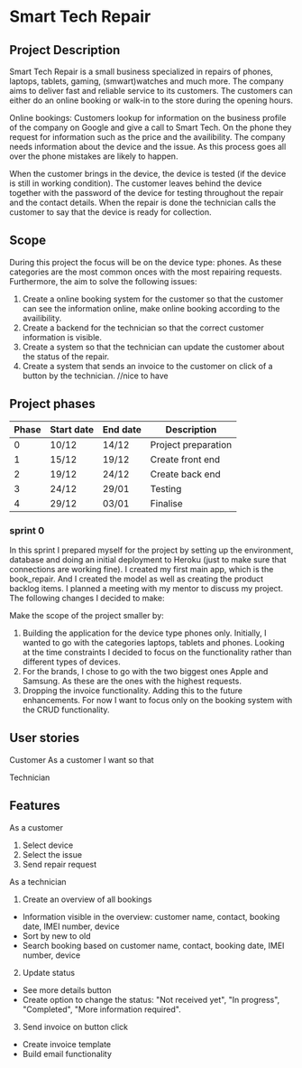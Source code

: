 # Smart Tech Repair

## Project Description

Smart Tech Repair is a small business specialized in repairs of phones, laptops, tablets, gaming, (smwart)watches and much more. The company aims to deliver fast and reliable service to its customers. The customers can either do an online booking or walk-in to the store during the opening hours. 

Online bookings: Customers lookup for information on the business profile of the company on Google and give a call to Smart Tech. On the phone they request for information such as the price and the availibility. The company needs information about the device and the issue. As this process goes all over the phone mistakes are likely to happen.

When the customer brings in the device, the device is tested (if the device is still in working condition). The customer leaves behind the device together with the password of the device for testing throughout the repair and the contact details. When the repair is done the technician calls the customer to say that the device is ready for collection.

## Scope
During this project the focus will be on the device type: phones. As these categories are the most common onces with the most repairing requests. Furthermore, the aim to solve the following issues:
1. Create a online booking system for the customer so that the customer can see the information online, make online booking according to the availibility.
2. Create a backend for the technician so that the correct customer information is visible.
3. Create a system so that the technician can update the customer about the status of the repair.
4. Create a system that sends an invoice to the customer on click of a button by the technician. //nice to have

## Project phases
|Phase|Start date|End date|Description|
|-----|----------|--------|-----------|
|0|10/12|14/12|Project preparation|
|1|15/12|19/12|Create front end|
|2|19/12|24/12|Create back end|
|3|24/12|29/01|Testing|
|4|29/12|03/01|Finalise|



### sprint 0
In this sprint I prepared myself for the project by setting up the environment, database and doing an initial deployment to Heroku (just to make sure that connections are working fine). I created my first main app, which is the book_repair. And I created the model as well as creating the product backlog items. I planned a meeting with my mentor to discuss my project. The following changes I decided to make:

Make the scope of the project smaller by:
1. Building the application for the device type phones only. Initially, I wanted to go with the categories laptops, tablets and phones. Looking at the time constraints I decided to focus on the functionality rather than different types of devices. 
2. For the brands, I chose to go with the two biggest ones Apple and Samsung. As these are the ones with the highest requests.
3. Dropping the invoice functionality. Adding this to the future enhancements. For now I want to focus only on the booking system with the CRUD functionality. 

## User stories

Customer
As a customer I want so that

Technician

## Features

As a customer 

1. Select device
2. Select the issue
3. Send repair request


As a technician

1. Create an overview of all bookings 
  - Information visible in the overview: customer name, contact, booking date, IMEI number, device
  - Sort by new to old
  - Search booking based on customer name, contact, booking date, IMEI number, device
2. Update status
  - See more details button
  - Create option to change the status: "Not received yet", "In progress", "Completed", "More information required".
3. Send invoice on button click
  - Create invoice template
  - Build email functionality